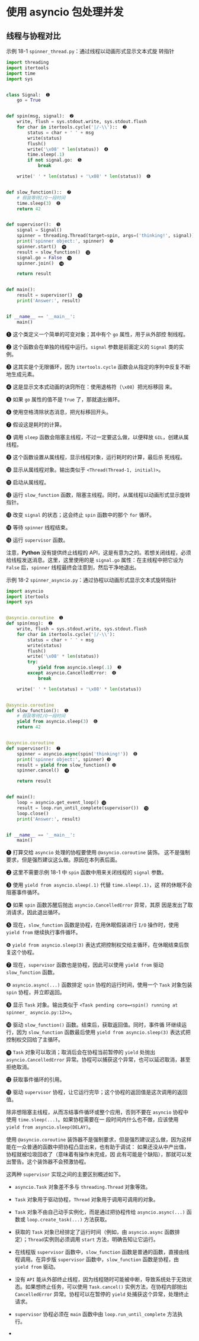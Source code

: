 # 使用 asyncio 包处理并发

## 线程与协程对比

示例 18-1 `spinner_thread.py`：通过线程以动画形式显示文本式旋 转指针

```py
import threading
import itertools
import time
import sys


class Signal:  ➊
    go = True


def spin(msg, signal):  ➋
    write, flush = sys.stdout.write, sys.stdout.flush
    for char in itertools.cycle('|/-\\')::  ➌
        status = char + ' ' + msg
        write(status)
        flush()
        write('\x08' * len(status))  ➍
        time.sleep(.1)
        if not signal.go:  ➎
            break

    write(' ' * len(status) + '\x08' * len(status))  ➏


def slow_function()::  ➐
    # 假装等待I/O一段时间
    time.sleep(3)  ➑
    return 42


def supervisor():  ➒
    signal = Signal()
    spinner = threading.Thread(target=spin, args=('thinking!', signal))
    print('spinner object:', spinner)  ➓
    spinner.start()  ⓫
    result = slow_function()  ⓬
    signal.go = False  ⓭
    spinner.join()  ⓮

    return result


def main():
    result = supervisor()  ⓯
    print('Answer:', result)


if __name__ == '__main__':
    main()

```

❶ 这个类定义一个简单的可变对象；其中有个 `go` 属性，用于从外部控 制线程。

❷ 这个函数会在单独的线程中运行。`signal` 参数是前面定义的 `Signal` 类的实例。

❸ 这其实是个无限循环，因为 `itertools.cycle` 函数会从指定的序列中反复不断地生成元素。

❹ 这是显示文本式动画的诀窍所在：使用退格符（`\x08`）把光标移回 来。

❺ 如果 `go` 属性的值不是 `True` 了，那就退出循环。

❻ 使用空格清除状态消息，把光标移回开头。

❼ 假设这是耗时的计算。

❽ 调用 `sleep` 函数会阻塞主线程，不过一定要这么做，以便释放 `GIL`，创建从属线程。

❾ 这个函数设置从属线程，显示线程对象，运行耗时的计算，最后杀 死线程。

❿ 显示从属线程对象。输出类似于 `<Thread(Thread-1, initial)>`。

⓫ 启动从属线程。

⓬ 运行 `slow_function` 函数，阻塞主线程。同时，从属线程以动画形式显示旋转指针。

⓭ 改变 `signal` 的状态；这会终止 `spin` 函数中的那个 `for` 循环。

⓮ 等待 `spinner` 线程结束。

⓯ 运行 `supervisor` 函数。

注意，**Python** 没有提供终止线程的 API，这是有意为之的。若想关闭线程，必须给线程发送消息。这里，这里使用的是 `signal.go` 属性：在主线程中把它设为 `False` 后，`spinner` 线程最终会注意到，然后干净地退出。

示例 18-2 `spinner_asyncio.py`：通过协程以动画形式显示文本式旋转指针

```py
import asyncio
import itertools
import sys


@asyncio.coroutine  ➊
def spin(msg):  ➋
    write, flush = sys.stdout.write, sys.stdout.flush
    for char in itertools.cycle('|/-\\'):
        status = char + ' ' + msg
        write(status)
        flush()
        write('\x08' * len(status))
        try:
            yield from asyncio.sleep(.1)  ➌
        except asyncio.CancelledError:  ➍
            break

    write(' ' * len(status) + '\x08' * len(status))


@asyncio.coroutine
def slow_function():  ➎
    # 假装等待I/O一段时间
    yield from asyncio.sleep(3)  ➏
    return 42


@asyncio.coroutine
def supervisor():  ➐
    spinner = asyncio.async(spin('thinking!'))  ➑
    print('spinner object:', spinner) ➒
    result = yield from slow_function() ➓
    spinner.cancel()  ⓫

    return result


def main():
    loop = asyncio.get_event_loop() ⓬
    result = loop.run_until_complete(supervisor())  ⓭
    loop.close()
    print('Answer:', result)


if __name__ == '__main__':
    main()

```

❶ 打算交给 `asyncio` 处理的协程要使用 `@asyncio.coroutine` 装饰。 这不是强制要求，但是强烈建议这么做。原因在本列表后面。

❷ 这里不需要示例 18-1 中 `spin` 函数中用来关闭线程的 `signal` 参数。

❸ 使用 `yield from asyncio.sleep(.1)` 代替 `time.sleep(.1)`，这 样的休眠不会阻塞事件循环。

❹ 如果 `spin` 函数苏醒后抛出 `asyncio.CancelledError` 异常，其原 因是发出了取消请求，因此退出循环。

❺ 现在，`slow_function` 函数是协程，在用休眠假装进行 `I/O` 操作时，使用 `yield from` 继续执行事件循环。

❻ `yield from asyncio.sleep(3)` 表达式把控制权交给主循环，在休眠结束后恢复这个协程。

❼ 现在，`supervisor` 函数也是协程，因此可以使用 `yield from` 驱动 `slow_function` 函数。

❽ `asyncio.async(...)` 函数排定 `spin` 协程的运行时间，使用一个 `Task` 对象包装 `spin` 协程，并立即返回。

❾ 显示 `Task` 对象。输出类似于 `<Task pending coro=<spin() running at spinner_ asyncio.py:12>>`。

❿ 驱动 `slow_function()` 函数。结束后，获取返回值。同时，事件循 环继续运行，因为 `slow_function` 函数最后使用 `yield from asyncio.sleep(3)` 表达式把控制权交回给了主循环。

⓫ `Task` 对象可以取消；取消后会在协程当前暂停的 `yield` 处抛出 `asyncio.CancelledError` 异常。协程可以捕获这个异常，也可以延迟取消，甚至拒绝取消。

⓬ 获取事件循环的引用。

⓭ 驱动 `supervisor` 协程，让它运行完毕；这个协程的返回值是这次调用的返回值。

除非想阻塞主线程，从而冻结事件循环或整个应用，否则不要在 `asyncio` 协程中使用 `time.sleep(...)`。如果协程需要在一 段时间内什么也不做，应该使用 `yield from asyncio.sleep(DELAY)`。

使用 `@asyncio.coroutine` 装饰器不是强制要求，但是强烈建议这么做，因为这样能在一众普通的函数中把协程凸显出来，也有助于调试： 如果还没从中产出值，协程就被垃圾回收了（意味着有操作未完成，因 此有可能是个缺陷），那就可以发出警告。这个装饰器不会预激协程。

这两种 `supervisor` 实现之间的主要区别概述如下。

* `asyncio.Task` 对象差不多与 `threading.Thread` 对象等效。

* `Task` 对象用于驱动协程，`Thread` 对象用于调用可调用的对象。

* `Task` 对象不由自己动手实例化，而是通过把协程传给 `asyncio.async(...)` 函数或 `loop.create_task(...)` 方法获取。

* 获取的 `Task` 对象已经排定了运行时间（例如，由 `asyncio.async` 函数排定）；`Thread`实例则必须调用 `start` 方法，明确告知让它运行。

* 在线程版 `supervisor` 函数中，`slow_function` 函数是普通的函数，直接由线程调用。在异步版 `supervisor` 函数中，`slow_function` 函数是协程，由 `yield from` 驱动。

* 没有 `API` 能从外部终止线程，因为线程随时可能被中断，导致系统处于无效状态。如果想终止任务，可以使用 `Task.cancel()` 实例方法，在协程内部抛出 `CancelledError` 异常。协程可以在暂停的 `yield` 处捕获这个异常，处理终止请求。

* `supervisor` 协程必须在 `main` 函数中由 `loop.run_until_complete` 方法执行。

*

